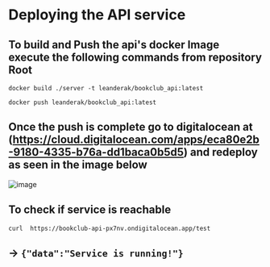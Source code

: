 # Deploying the API service

## To build and Push the api's docker Image execute the following commands from repository Root

``docker build ./server -t leanderak/bookclub_api:latest``

``docker push leanderak/bookclub_api:latest``

## Once the push is complete go to digitalocean at (https://cloud.digitalocean.com/apps/eca80e2b-9180-4335-b76a-dd1baca0b5d5) and redeploy as seen in the image below
![image](https://user-images.githubusercontent.com/82841550/213556656-8c3da04c-5b52-4966-a29a-e28bd06fae14.png)

## To check if service is reachable
``curl  https://bookclub-api-px7nv.ondigitalocean.app/test``
## ->  ``{"data":"Service is running!"}``
